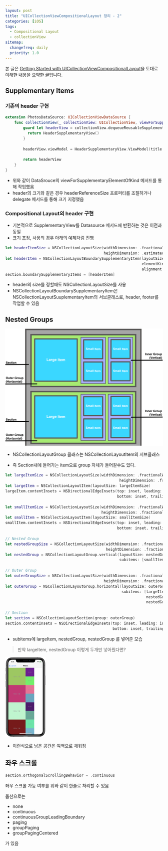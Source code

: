 ```yaml
---
layout: post
title: "UICollectionViewCompositionalLayout 정리 - 2"
categories: [iOS]
tags: 
  - Compositional Layout
  - collectionView
sitemap:
  changefreq: daily
  priority: 1.0
---
```


본 글은 [Getting Started with UICollectionViewCompositionalLayout](https://lickability.com/blog/getting-started-with-uicollectionviewcompositionallayout/)을 토대로 이해한 내용을 요약한 글입니다.

## Supplementary Items

### 기존의 header 구현

```swift
extension PhotosDataSource: UICollectionViewDataSource {
    func collectionView(_ collectionView: UICollectionView, viewForSupplementaryElementOfKind kind: String, at indexPath: IndexPath) -> UICollectionReusableView {
        guard let headerView = collectionView.dequeueReusableSupplementaryView(ofKind: kind, withReuseIdentifier: "HeaderSupplementaryView", for: indexPath) as? HeaderSupplementaryView else {
          return HeaderSupplementaryView()
        }
        
        headerView.viewModel = HeaderSupplementaryView.ViewModel(title: "Section \(indexPath.section + 1)")
        
        return headerView
    }
}
```

- 위와 같이 DataSrouce의 viewForSupplementaryElementOfKind 메서드를 통해 작업했음
- header의 크기와 같은 경우 headerReferenceSize 프로퍼티를 조절하거나 delegate 메서드를 통해 크기 지정했음



### Compositional Layout의 header 구현

- 기본적으로 SupplementaryView를 Datasource 메서드에 반환하는 것은 이전과 동일
- 크기 조정, 사용의 경우 아래의 예제처럼 진행

```swift
let headerItemSize = NSCollectionLayoutSize(widthDimension: .fractionalWidth(1),
                                            heightDimension: .estimated(100))
let headerItem = NSCollectionLayoutBoundarySupplementaryItem(layoutSize: headerItemSize,
                                                             elementKind: "header",
                                                             alignment: .top)
section.boundarySupplementaryItems = [headerItem]
```

- header의 size를 정할때도 NSCollectionLayoutSize를 사용
- NSCollectionLayoutBoundarySupplementaryItem은 NSCollectionLayoutSuuplementaryItem의 서브클래스로, header, footer를 작업할 수 있음



## Nested Groups

<img src="https://raw.githubusercontent.com/Neph3779/Blog-Image/forUpload/img/20220910221236.png" alt="Diagram of a compositional layout with multiple items and nested groups" style="zoom:50%;" />

- NSCollectionLayoutGroup 클래스는 NSCollectionLayoutItem의 서브클래스

- 즉 Section내에 들어가는 item으로 group 자체가 들어갈수도 있다.

  

```swift
let largeItemSize = NSCollectionLayoutSize(widthDimension: .fractionalWidth(0.5),
                                                   heightDimension: .fractionalHeight(1))
let largeItem = NSCollectionLayoutItem(layoutSize: largeItemSize)
largeItem.contentInsets = NSDirectionalEdgeInsets(top: inset, leading: inset,
                                                  bottom: inset, trailing: inset)

let smallItemSize = NSCollectionLayoutSize(widthDimension: .fractionalWidth(1),
                                           heightDimension: .fractionalHeight(0.5))
let smallItem = NSCollectionLayoutItem(layoutSize: smallItemSize)
smallItem.contentInsets = NSDirectionalEdgeInsets(top: inset, leading: inset,
                                                  bottom: inset, trailing: inset)

// Nested Group
let nestedGroupSize = NSCollectionLayoutSize(widthDimension: .fractionalWidth(0.25),
                                             heightDimension: .fractionalHeight(1))
let nestedGroup = NSCollectionLayoutGroup.vertical(layoutSize: nestedGroupSize,
                                                   subitems: [smallItem])

// Outer Group
let outerGroupSize = NSCollectionLayoutSize(widthDimension: .fractionalWidth(1),
                                            heightDimension: .fractionalWidth(0.5))
let outerGroup = NSCollectionLayoutGroup.horizontal(layoutSize: outerGroupSize,
                                                    subitems: [largeItem,
                                                               nestedGroup,
                                                               nestedGroup])

// Section
let section = NSCollectionLayoutSection(group: outerGroup)
section.contentInsets = NSDirectionalEdgeInsets(top: inset, leading: inset,
                                                bottom: inset, trailing: inset)
```



- subitems에 largeItem, nestedGroup, nestedGroup 를 넣어준 모습

> 만약 largeItem, nestedGroup 이렇게 두개만 넣어줬다면?

<img src="https://raw.githubusercontent.com/Neph3779/Blog-Image/forUpload/img/20220910224745.png" alt="iPhone simulator screenshot showing compositional layout next to empty space" style="zoom: 25%;" />

- 이런식으로 남은 공간은 여백으로 채워짐



## 좌우 스크롤

```swift
section.orthogonalScrollingBehavior = .continuous
```

좌우 스크롤 가능 여부를 위와 같이 한줄로 처리할 수 있음

옵션으로는 

- none
- continuous
- continuousGroupLeadingBoundary
- paging
- groupPaging
- groupPagingCentered

가 있음 

